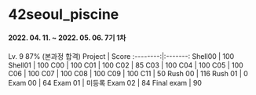 # 42seoul_piscine
#### 2022. 04. 11. ~ 2022. 05. 06. 7기 1차

Lv. 9 87% (본과정 합격)
Project | Score
:--------:|:-------:
Shell00 | 100
Shell01 | 100
C00 | 100
C01 | 100
C02 | 85
C03 | 100
C04 | 100
C05 | 100
C06 | 100
C07 | 100
C08 | 100
C09 | 100
C11 | 50
Rush 00 | 116
Rush 01 | 0
Exam 00 | 64
Exam 01 | 미등록
Exam 02 | 84
Final exam | 90
